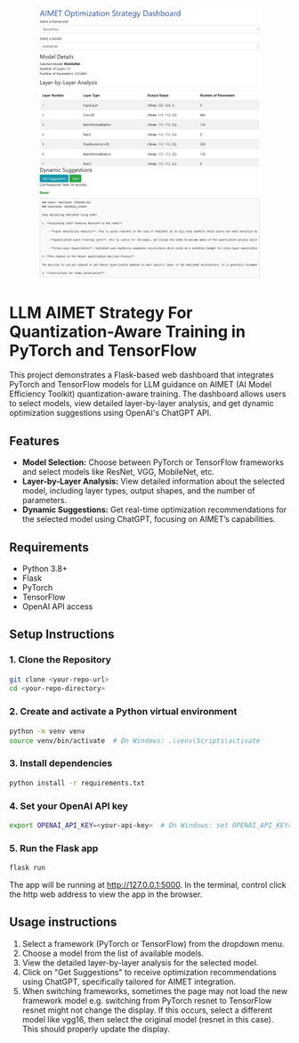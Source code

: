 <p align="center">
  <img src="example_images/example1_Screenshot 2024-08-26 124108.png" alt="Visualization and explainability dashboard." width="400" />
</p>

# LLM AIMET Strategy For Quantization-Aware Training in PyTorch and TensorFlow

This project demonstrates a Flask-based web dashboard that integrates PyTorch and TensorFlow models for LLM guidance on AIMET (AI Model Efficiency Toolkit) quantization-aware training. The dashboard allows users to select models, view detailed layer-by-layer analysis, and get dynamic optimization suggestions using OpenAI's ChatGPT API.

## Features
- **Model Selection:** Choose between PyTorch or TensorFlow frameworks and select models like ResNet, VGG, MobileNet, etc.
- **Layer-by-Layer Analysis:** View detailed information about the selected model, including layer types, output shapes, and the number of parameters.
- **Dynamic Suggestions:** Get real-time optimization recommendations for the selected model using ChatGPT, focusing on AIMET’s capabilities.

## Requirements
* Python 3.8+
* Flask
* PyTorch
* TensorFlow
* OpenAI API access

## Setup Instructions

### 1. Clone the Repository

```bash
git clone <your-repo-url>
cd <your-repo-directory>
```

### 2. Create and activate a Python virtual environment
```bash
python -m venv venv
source venv/bin/activate  # On Windows: .\venv\Scripts\activate
```

### 3. Install dependencies
```bash
python install -r requirements.txt
```

### 4. Set your OpenAI API key
```bash
export OPENAI_API_KEY=<your-api-key>  # On Windows: set OPENAI_API_KEY=<your-api-key>
```

### 5. Run the Flask app
```bash
flask run
```
The app will be running at http://127.0.0.1:5000.
In the terminal, control click the http web address to view the app in the browser.

## Usage instructions
1. Select a framework (PyTorch or TensorFlow) from the dropdown menu.
2. Choose a model from the list of available models.
3. View the detailed layer-by-layer analysis for the selected model.
4. Click on "Get Suggestions" to receive optimization recommendations using ChatGPT, specifically tailored for AIMET integration.
5. When switching frameworks, sometimes the page may not load the new framework model e.g. switching from PyTorch resnet to TensorFlow resnet might not change the display.
If this occurs, select a different model like vgg16, then select the original model (resnet in this case). This should properly update the display.
